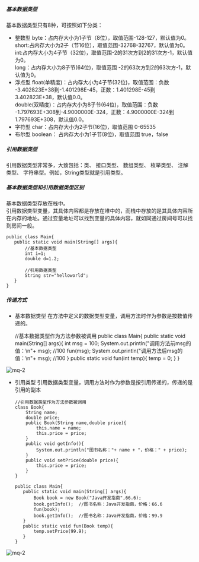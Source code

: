 ##### 基本数据类型
基本数据类型只有8种，可按照如下分类：
* 整数型
byte：占内存大小为1子节（8位），取值范围-128-127，默认值为0。<br>
short:占内存大小为2子（节16位），取值范围-32768-32767，默认值为0。<br>
int:占内存大小为4子节（32位)，取值范围-2的31次方到2的31次方-1，默认值为0。<br>
long：占内存大小为8子节(64位)，取值范围 -2的63次方到2的63次方-1，默认值为0。<br>
* 浮点型
float(单精度)：占内存大小为4子节(32位)，取值范围：负数 -3.402823E+38到-1.401298E-45，正数：1.401298E-45到3.402823E+38，默认值0.0。<br>
double(双精度)：占内存大小为8子节(64位)，取值范围：负数 -1.797693E+308到-4.9000000E-324，正数：4.9000000E-324到1.797693E+308，默认值0.0。<br>
* 字符型
char：占内存大小为2子节(16位)，取值范围 0-65535
* 布尔型
boolean： 占内存大小为1子节(8位)，取值范围 true，false
##### 引用数据类型
引用数据类型非常多，大致包括：类、 接口类型、 数组类型、 枚举类型、 注解类型、 字符串型。例如，String类型就是引用类型。
##### 基本数据类型和引用数据类型区别
基本数据类型存放在栈中。<br>
引用数据类型变量，其具体内容都是存放在堆中的，而栈中存放的是其具体内容所在内存的地址。通过变量地址可以找到变量的具体内容，就如同通过房间号可以找到房间一般。<br>

    public class Main{
       public static void main(String[] args){
           //基本数据类型
           int i=1;
           double d=1.2;

           //引用数据类型
           String str="helloworld";
       }
    }
 ##### 传递方式  
 * 基本数据类型
 在方法中定义的数据类型变量，调用方法时作为参数是按数值传递的。
 
      //基本数据类型作为方法参数被调用
      public class Main{
         public static void main(String[] args){
             int msg = 100;
             System.out.println("调用方法前msg的值：\n"+ msg);    //100
             fun(msg);
             System.out.println("调用方法后msg的值：\n"+ msg);    //100
         }
         public static void fun(int temp){
             temp = 0;
         }
      }
      
 ![mq-2](./doc/baseDate.png)
  * 引用类型
  引用数据类型变量，调用方法时作为参数是按引用传递的，传递的是引用的副本   
  
        //引用数据类型作为方法参数被调用
        class Book{
            String name;
            double price;
            public Book(String name,double price){
                this.name = name;
                this.price = price;
            }
            public void getInfo(){
                System.out.println("图书名称："+ name + "，价格：" + price);
            }
            public void setPrice(double price){
                this.price = price;
            }
        }

        public class Main{
           public static void main(String[] args){
               Book book = new Book("Java开发指南",66.6);
               book.getInfo();  //图书名称：Java开发指南，价格：66.6
               fun(book);
               book.getInfo();  //图书名称：Java开发指南，价格：99.9
           }
           public static void fun(Book temp){
               temp.setPrice(99.9);
           }
        }

 ![mq-2](./doc/baseDate.png)
